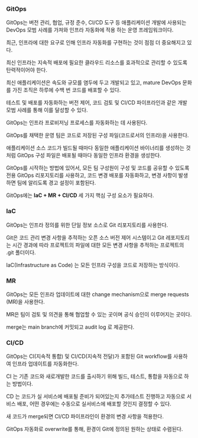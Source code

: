 ### GitOps

GitOps는 버전 관리, 협업, 규정 준수, CI/CD 도구 등 애플리케이션 개발에 사용되는 DevOps 모범 사례를 가져와 인프라 자동화에 적용 하는 운영 프레임워크이다.

최근, 인프라에 대한 요구로 인해 인프라 자동화를 구현하는 것이 점점 더 중요해지고 있다.

최신 인프라는 지속적 배포에 필요한 클라우드 리소스를 효과적으로 관리할 수 있도록 탄력적이어야 한다.

최신 애플리케이션은 속도와 규모를 염두에 두고 개발되고 있고, mature DevOps 문화를 가진 조직은 하루에 수백 번 코드를 배포할 수 있다.

테스트 및 배포를 자동화하는 버전 제어, 코드 검토 및 CI/CD 파이프라인과 같은 개발 모범 사례를 통해 이를 달성할 수 있다.

GitOps는 인프라 프로비저닝 프로세스를 자동화하는 데 사용된다.

GitOps를 채택한 운영 팀은 코드로 저장된 구성 파일(코드로서의 인프라)을 사용한다.

애플리케이션 소스 코드가 빌드될 때마다 동일한 애플리케이션 바이너리를 생성하는 것처럼 GitOps 구성 파일은 배포될 때마다 동일한 인프라 환경을 생성한다.

GitOps를 시작하는 방법에 있어서, 모든 팀 구성원이 구성 및 코드를 공유할 수 있도록 전용 GitOps 리포지토리를 사용하고, 코드 변경 배포를 자동화하고, 변경 사항이 발생하면 팀에 알리도록 경고 설정이 포함된다.

GitOps에는 **IaC + MR + CI/CD** 세 가지 핵심 구성 요소가 필요하다.

### IaC

GitOps는 인프라 정의를 위한 단일 정보 소스로 Git 리포지토리를 사용한다.

Git은 코드 관리 변경 사항을 추적하는 오픈 소스 버전 제어 시스템이고 Git 레포지토리는 시간 경과에 따라 프로젝트의 파일에 대한 모든 변경 사항을 추적하는 프로젝트의 .git 폴더이다.

IaC(Infrastructure as Code) 는 모든 인프라 구성을 코드로 저장하는 방식이다.

### MR

GitOps는 모든 인프라 업데이트에 대한 change mechanism으로 merge requests (MR)을 사용한다.

MR은 팀이 검토 및 의견을 통해 협업할 수 있는 곳이며 공식 승인이 이루어지는 곳이다.

merge는 main branch에 커밋되고 audit log 로 제공한다.

### **CI/CD**

GitOps는 CI(지속적 통합) 및 CI/CD(지속적 전달)가 포함된  Git workflow를 사용하여 인프라 업데이트를 자동화한다. 

CI 는 기존 코드와 새로개발한 코드를 출시하기 위해 빌드, 테스트, 통합을 자동으로 하는 방법이다.

CD 는 코드가 실 서비스에 배포될 준비가 되어있는지 추가테스트 진행하고 자동으로 서비스 배포, 어떤 경우에는 수동으로 실서비스에 배포할 것인지 결정할 수 있다.

새 코드가 merge되면 CI/CD 파이프라인이 환경의 변경 사항을 적용한다.

GitOps 자동화로 overwrite를 통해, 환경이 Git에 정의된 원하는 상태로 수렴된다.
